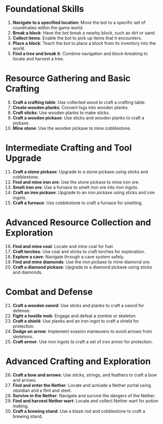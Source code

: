 
# Foundational Skills

1. **Navigate to a specified location**: Move the bot to a specific set of coordinates within the game world.
2. **Break a block**: Have the bot break a nearby block, such as dirt or sand.
3. **Collect items**: Enable the bot to pick up items that it encounters.
4. **Place a block**: Teach the bot to place a block from its inventory into the world.
5. **Find a tree and break it**: Combine navigation and block-breaking to locate and harvest a tree.

# Resource Gathering and Basic Crafting

6. **Craft a crafting table**: Use collected wood to craft a crafting table.
7. **Create wooden planks**: Convert logs into wooden planks.
8. **Craft sticks**: Use wooden planks to make sticks.
9. **Craft a wooden pickaxe**: Use sticks and wooden planks to craft a pickaxe.
10. **Mine stone**: Use the wooden pickaxe to mine cobblestone.

# Intermediate Crafting and Tool Upgrade

11. **Craft a stone pickaxe**: Upgrade to a stone pickaxe using sticks and cobblestone.
12. **Find and mine iron ore**: Use the stone pickaxe to mine iron ore.
13. **Smelt iron ore**: Use a furnace to smelt iron ore into iron ingots.
14. **Craft an iron pickaxe**: Upgrade to an iron pickaxe using sticks and iron ingots.
15. **Craft a furnace**: Use cobblestone to craft a furnace for smelting.

# Advanced Resource Collection and Exploration

16. **Find and mine coal**: Locate and mine coal for fuel.
17. **Craft torches**: Use coal and sticks to craft torches for exploration.
18. **Explore a cave**: Navigate through a cave system safely.
19. **Find and mine diamonds**: Use the iron pickaxe to mine diamond ore.
20. **Craft a diamond pickaxe**: Upgrade to a diamond pickaxe using sticks and diamonds.

# Combat and Defense

21. **Craft a wooden sword**: Use sticks and planks to craft a sword for defense.
22. **Fight a hostile mob**: Engage and defeat a zombie or skeleton.
23. **Craft a shield**: Use planks and an iron ingot to craft a shield for protection.
24. **Dodge an arrow**: Implement evasion maneuvers to avoid arrows from skeletons.
25. **Craft armor**: Use iron ingots to craft a set of iron armor for protection.

# Advanced Crafting and Exploration

26. **Craft a bow and arrows**: Use sticks, strings, and feathers to craft a bow and arrows.
27. **Find and enter the Nether**: Locate and activate a Nether portal using obsidian and a flint and steel.
28. **Survive in the Nether**: Navigate and survive the dangers of the Nether.
29. **Find and harvest Nether wart**: Locate and collect Nether wart for potion making.
30. **Craft a brewing stand**: Use a blaze rod and cobblestone to craft a brewing stand.
